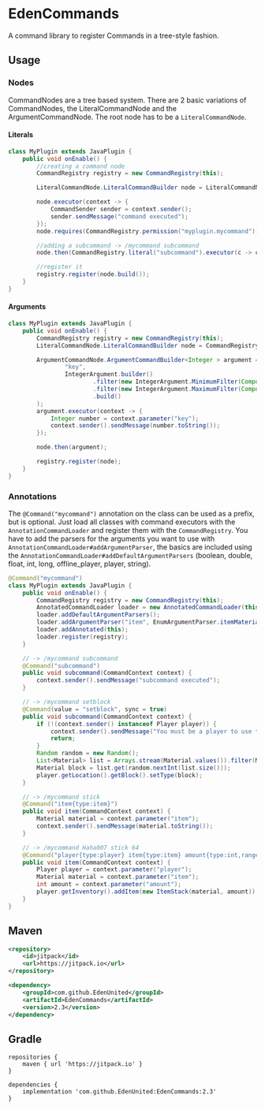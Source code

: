 # EdenCommands
A command library to register Commands in a tree-style fashion.

## Usage

### Nodes
CommandNodes are a tree based system.
There are 2 basic variations of CommandNodes, the LiteralCommandNode and the ArgumentCommandNode.
The root node has to be a `LiteralCommandNode`.

#### Literals

```java
class MyPlugin extends JavaPlugin {
    public void onEnable() {
        //creating a command node
        CommandRegistry registry = new CommandRegistry(this);

        LiteralCommandNode.LiteralCommandBuilder node = LiteralCommandNode.builder("mycommand");

        node.executor(context -> {
            CommandSender sender = context.sender();
            sender.sendMessage("command executed");
        });
        node.requires(CommandRegistry.permission("myplugin.mycommand"));

        //adding a subcommand -> /mycommand subcommand
        node.then(CommandRegistry.literal("subcommand").executor(c -> c.sender().sendMessage("subcommand executed")));

        //register it
        registry.register(node.build());
    }
}
```

#### Arguments

```java
class MyPlugin extends JavaPlugin {
    public void onEnable() {
        CommandRegistry registry = new CommandRegistry(this);
        LiteralCommandNode.LiteralCommandBuilder node = CommandRegistry.literal("mycommand");

        ArgumentCommandNode.ArgumentCommandBuilder<Integer > argument = CommandRegistry.argument(
                "key",
                IntegerArgument.builder()
                        .filter(new IntegerArgument.MinimumFilter(Component.text("The argument must be positive!"), 0))
                        .filter(new IntegerArgument.MaximumFilter(Component.text("The argument is caped at 10!"), 0))
                        .build()
        );
        argument.executor(context -> {
            Integer number = context.parameter("key");
            context.sender().sendMessage(number.toString());
        });

        node.then(argument);

        registry.register(node);
    }
}
```

### Annotations


The `@Command("mycommand")` annotation on the class can be used as a prefix, but is optional.
Just load all classes with command executors with the `AnnotationCommandLoader` and register them with the `CommandRegistry`.
You have to add the parsers for the arguments you want to use with `AnnotationCommandLoader#addArgumentParser`,
the basics are included using the `AnnotationCommandLoader#addDefaultArgumentParsers` (boolean, double, float, int, long, offline_player, player, string).


```java
@Command("mycommand")
class MyPlugin extends JavaPlugin {
    public void onEnable() {
        CommandRegistry registry = new CommandRegistry(this);
        AnnotatedCommandLoader loader = new AnnotatedCommandLoader(this);
        loader.addDefaultArgumentParsers();
        loader.addArgumentParser("item", EnumArgumentParser.itemMaterialParser());
        loader.addAnnotated(this);
        loader.register(registry);
    }

    // -> /mycommand subcommand
    @Command("subcommand")
    public void subcommand(CommandContext context) {
        context.sender().sendMessage("subcommand executed");
    }

    // -> /mycommand setblock
    @Command(value = "setblock", sync = true)
    public void subcommand(CommandContext context) {
        if (!(context.sender() instanceof Player player)) {
            context.sender().sendMessage("You must be a player to use this command.");
            return;
        }
        Random random = new Random();
        List<Material> list = Arrays.stream(Material.values()).filter(Material::isBlock).toList();
        Material block = list.get(random.nextInt(list.size()));
        player.getLocation().getBlock().setType(block);
    }

    // -> /mycommand stick
    @Command("item{type:item}")
    public void item(CommandContext context) {
        Material material = context.parameter("item");
        context.sender().sendMessage(material.toString());
    }

    // -> /mycommand Haha007 stick 64
    @Command("player{type:player} item{type:item} amount{type:int,range:'1,64',suggest:'1,8,16,32,64'}")
    public void item(CommandContext context) {
        Player player = context.parameter("player");
        Material material = context.parameter("item");
        int amount = context.parameter("amount");
        player.getInventory().addItem(new ItemStack(material, amount));
    }
}
```

## Maven
```xml
<repository>
    <id>jitpack</id>
    <url>https://jitpack.io</url>
</repository>
```
```xml
<dependency>
    <groupId>com.github.EdenUnited</groupId>
    <artifactId>EdenCommands</artifactId>
    <version>2.3</version>
</dependency>
```

## Gradle
```
repositories {
    maven { url 'https://jitpack.io' }
}
```
```
dependencies {
    implementation 'com.github.EdenUnited:EdenCommands:2.3'
}
```
